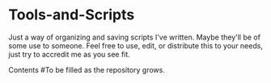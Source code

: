 # Tools-and-Scripts
Just a way of organizing and saving scripts I've written. Maybe they'll be of some use to someone.
Feel free to use, edit, or distribute this to your needs, just try to accredit me as you see fit.

Contents
  #To be filled as the repository grows.
